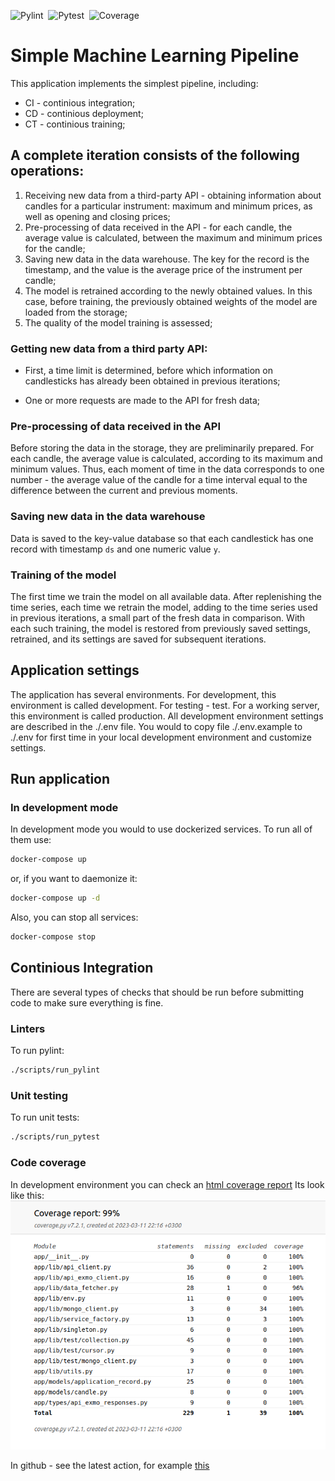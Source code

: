 ![Pylint](https://github.com/bsa7/SimpleMLPipeline/actions/workflows/pylint.yml/badge.svg)&nbsp;
![Pytest](https://github.com/bsa7/SimpleMLPipeline/actions/workflows/pytest.yml/badge.svg)&nbsp;
![Coverage](https://gist.github.com/bsa7/484e36769fa2cd1637e7aed39aedc5a4/raw/coverage.svg)&nbsp;
# Simple Machine Learning Pipeline

This application implements the simplest pipeline, including:
  - CI - continious integration;
  - CD - continious deployment;
  - CT - continious training;

## A complete iteration consists of the following operations:
1. Receiving new data from a third-party API - obtaining information about candles for a particular instrument: maximum and minimum prices, as well as opening and closing prices;
2. Pre-processing of data received in the API - for each candle, the average value is calculated, between the maximum and minimum prices for the candle;
3. Saving new data in the data warehouse. The key for the record is the timestamp, and the value is the average price of the instrument per candle;
4. The model is retrained according to the newly obtained values. In this case, before training, the previously obtained weights of the model are loaded from the storage;
5. The quality of the model training is assessed;

### Getting new data from a third party API:
* First, a time limit is determined, before which information on candlesticks has already been obtained in previous iterations;

* One or more requests are made to the API for fresh data;

### Pre-processing of data received in the API
Before storing the data in the storage, they are preliminarily prepared. For each candle, the average value is calculated, according to its maximum and minimum values. Thus, each moment of time in the data corresponds to one number - the average value of the candle for a time interval equal to the difference between the current and previous moments.

### Saving new data in the data warehouse
Data is saved to the key-value database so that each candlestick has one record with timestamp `ds` and one numeric value `y`.

### Training of the model
The first time we train the model on all available data.
After replenishing the time series, each time we retrain the model, adding to the time series used in previous iterations, a small part of the fresh data in comparison. With each such training, the model is restored from previously saved settings, retrained, and its settings are saved for subsequent iterations.

## Application settings
The application has several environments. For development, this environment is called development. For testing - test. For a working server, this environment is called production.
All development environment settings are described in the ./.env file.
You would to copy file ./.env.example to ./.env for first time in your local development environment and customize settings.

## Run application

### In development mode
In development mode you would to use dockerized services. To run all of them use:
```bash
docker-compose up
```

or, if you want to daemonize it:
```bash
docker-compose up -d
```

Also, you can stop all services:
```bash
docker-compose stop
```

## Continious Integration

There are several types of checks that should be run before submitting code to make sure everything is fine.

### Linters

To run pylint:

```bash
./scripts/run_pylint
```

### Unit testing

To run unit tests:

```bash
./scripts/run_pytest
```

### Code coverage

In development environment you can check an [html coverage report](./coverage/report/index.html)
Its look like this: ![coverage_html_report](./docs/assets/coverage_html_report.png)

In github - see the latest action, for example [this](https://github.com/bsa7/SimpleMLPipeline/actions/runs/4392188767)
